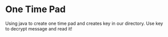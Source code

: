 # One Time Pad
Using java to create one time pad and creates key in our directory. Use key to decrypt message and read it!
